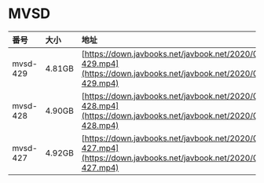 # MVSD

| 番号 | 大小 | 地址 |
| :--- | :--- | :--- |
| mvsd-429 | 4.81GB | [https://down.javbooks.net/javbook.net/2020/06/20/mvsd-429.mp4](https://down.javbooks.net/javbook.net/2020/06/20/mvsd-429.mp4) |
| mvsd-428 | 4.90GB | [https://down.javbooks.net/javbook.net/2020/06/20/mvsd-428.mp4](https://down.javbooks.net/javbook.net/2020/06/20/mvsd-428.mp4) |
| mvsd-427 | 4.92GB | [https://down.javbooks.net/javbook.net/2020/06/20/mvsd-427.mp4](https://down.javbooks.net/javbook.net/2020/06/20/mvsd-427.mp4) |




